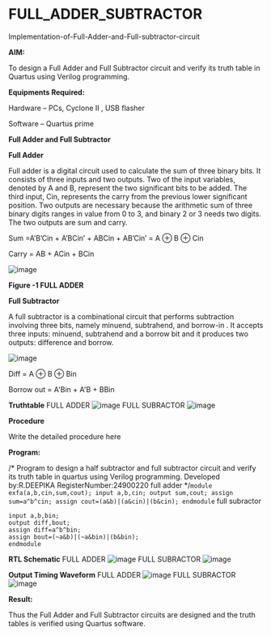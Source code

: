 # FULL_ADDER_SUBTRACTOR

Implementation-of-Full-Adder-and-Full-subtractor-circuit

**AIM:**

To design a Full Adder and Full Subtractor circuit and verify its truth table in Quartus using Verilog programming.

**Equipments Required:**

Hardware – PCs, Cyclone II , USB flasher

Software – Quartus prime

**Full Adder and Full Subtractor**

**Full Adder**

Full adder is a digital circuit used to calculate the sum of three binary bits. It consists of three inputs and two outputs. Two of the input variables, denoted by A and B, represent the two significant bits to be added. The third input, Cin, represents the carry from the previous lower significant position. Two outputs are necessary because the arithmetic sum of three binary digits ranges in value from 0 to 3, and binary 2 or 3 needs two digits. The two outputs are sum and carry.

Sum =A’B’Cin + A’BCin’ + ABCin + AB’Cin’ = A ⊕ B ⊕ Cin 

Carry = AB + ACin + BCin

![image](https://github.com/naavaneetha/FULL_ADDER_SUBTRACTOR/assets/154305477/0f30ba51-5ffb-4198-845f-18e054f675e7)

**Figure -1 FULL ADDER**

**Full Subtractor**

A full subtractor is a combinational circuit that performs subtraction involving three bits, namely minuend, subtrahend, and borrow-in . It accepts three inputs: minuend, subtrahend and a borrow bit and it produces two outputs: difference and borrow.

![image](https://github.com/naavaneetha/FULL_ADDER_SUBTRACTOR/assets/154305477/02b24f51-ab51-4304-9ad6-7b81ffc1ead5)

Diff = A ⊕ B ⊕ Bin 

Borrow out = A'Bin + A'B + BBin

**Truthtable**
FULL ADDER
![image](https://github.com/user-attachments/assets/242858ec-a14d-4534-8176-e6b77267beda)
FULL SUBRACTOR
![image](https://github.com/user-attachments/assets/19608c0c-300a-4909-bf4a-c37c60a16661)



**Procedure**

Write the detailed procedure here

**Program:**

/* Program to design a half subtractor and full subtractor circuit and verify its truth table in quartus using Verilog programming. Developed by:R.DEEPIKA RegisterNumber:24900220
full adder
*/```module exfa(a,b,cin,sum,cout);
input a,b,cin;
output sum,cout;
assign sum=a^b^cin;
assign cout=(a&b)|(a&cin)|(b&cin);
endmodule```
full subractor
```module fas(a,b,bin,diff,bout);
input a,b,bin;
output diff,bout;
assign diff=a^b^bin;
assign bout=(~a&b)|(~a&bin)|(b&bin);
endmodule
```

**RTL Schematic**
FULL ADDER
![image](https://github.com/user-attachments/assets/560570b2-ad6d-4ae7-8560-5d611fc2d247)
FULL SUBRACTOR
![image](https://github.com/user-attachments/assets/80add7be-e628-4bf7-b7cd-495fdfdb4b3c)



**Output Timing Waveform**
FULL ADDER
![image](https://github.com/user-attachments/assets/eed38d9c-e33d-44cc-ba30-34aa9f68af0d)
FULL SUBRACTOR
![image](https://github.com/user-attachments/assets/796a048d-9b0b-446d-b9e3-01bb1cb9f539)





**Result:**

Thus the Full Adder and Full Subtractor circuits are designed and the truth tables is verified using Quartus software.



